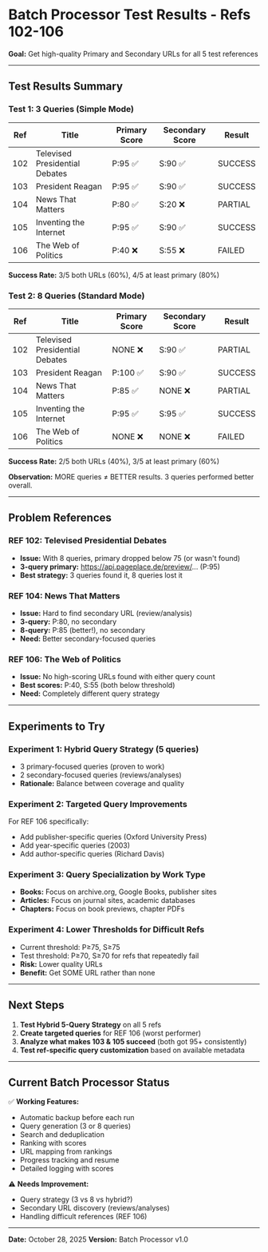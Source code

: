 # Batch Processor Test Results - Refs 102-106

**Goal:** Get high-quality Primary and Secondary URLs for all 5 test references

---

## Test Results Summary

### Test 1: 3 Queries (Simple Mode)

| Ref | Title | Primary Score | Secondary Score | Result |
|-----|-------|---------------|-----------------|--------|
| 102 | Televised Presidential Debates | P:95 ✅ | S:90 ✅ | SUCCESS |
| 103 | President Reagan | P:95 ✅ | S:90 ✅ | SUCCESS |
| 104 | News That Matters | P:80 ✅ | S:20 ❌ | PARTIAL |
| 105 | Inventing the Internet | P:95 ✅ | S:90 ✅ | SUCCESS |
| 106 | The Web of Politics | P:40 ❌ | S:55 ❌ | FAILED |

**Success Rate:** 3/5 both URLs (60%), 4/5 at least primary (80%)

### Test 2: 8 Queries (Standard Mode)

| Ref | Title | Primary Score | Secondary Score | Result |
|-----|-------|---------------|-----------------|--------|
| 102 | Televised Presidential Debates | NONE ❌ | S:90 ✅ | PARTIAL |
| 103 | President Reagan | P:100 ✅ | S:90 ✅ | SUCCESS |
| 104 | News That Matters | P:85 ✅ | NONE ❌ | PARTIAL |
| 105 | Inventing the Internet | P:95 ✅ | S:95 ✅ | SUCCESS |
| 106 | The Web of Politics | NONE ❌ | NONE ❌ | FAILED |

**Success Rate:** 2/5 both URLs (40%), 3/5 at least primary (60%)

**Observation:** MORE queries ≠ BETTER results. 3 queries performed better overall.

---

## Problem References

### REF 102: Televised Presidential Debates
- **Issue:** With 8 queries, primary dropped below 75 (or wasn't found)
- **3-query primary:** https://api.pageplace.de/preview/... (P:95)
- **Best strategy:** 3 queries found it, 8 queries lost it

### REF 104: News That Matters
- **Issue:** Hard to find secondary URL (review/analysis)
- **3-query:** P:80, no secondary
- **8-query:** P:85 (better!), no secondary
- **Need:** Better secondary-focused queries

### REF 106: The Web of Politics
- **Issue:** No high-scoring URLs found with either query count
- **Best scores:** P:40, S:55 (both below threshold)
- **Need:** Completely different query strategy

---

## Experiments to Try

### Experiment 1: Hybrid Query Strategy (5 queries)
- 3 primary-focused queries (proven to work)
- 2 secondary-focused queries (reviews/analyses)
- **Rationale:** Balance between coverage and quality

### Experiment 2: Targeted Query Improvements
For REF 106 specifically:
- Add publisher-specific queries (Oxford University Press)
- Add year-specific queries (2003)
- Add author-specific queries (Richard Davis)

### Experiment 3: Query Specialization by Work Type
- **Books:** Focus on archive.org, Google Books, publisher sites
- **Articles:** Focus on journal sites, academic databases
- **Chapters:** Focus on book previews, chapter PDFs

### Experiment 4: Lower Thresholds for Difficult Refs
- Current threshold: P≥75, S≥75
- Test threshold: P≥70, S≥70 for refs that repeatedly fail
- **Risk:** Lower quality URLs
- **Benefit:** Get SOME URL rather than none

---

## Next Steps

1. **Test Hybrid 5-Query Strategy** on all 5 refs
2. **Create targeted queries** for REF 106 (worst performer)
3. **Analyze what makes 103 & 105 succeed** (both got 95+ consistently)
4. **Test ref-specific query customization** based on available metadata

---

## Current Batch Processor Status

✅ **Working Features:**
- Automatic backup before each run
- Query generation (3 or 8 queries)
- Search and deduplication
- Ranking with scores
- URL mapping from rankings
- Progress tracking and resume
- Detailed logging with scores

⚠️ **Needs Improvement:**
- Query strategy (3 vs 8 vs hybrid?)
- Secondary URL discovery (reviews/analyses)
- Handling difficult references (REF 106)

---

**Date:** October 28, 2025
**Version:** Batch Processor v1.0

